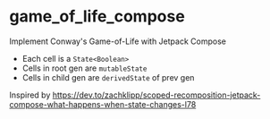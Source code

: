 # game_of_life_compose
Implement Conway's Game-of-Life with Jetpack Compose
- Each cell is a `State<Boolean>`
- Cells in root gen are `mutableState`
- Cells in child gen are `derivedState` of prev gen

Inspired by https://dev.to/zachklipp/scoped-recomposition-jetpack-compose-what-happens-when-state-changes-l78
